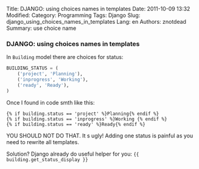 Title: DJANGO: using choices names in templates
Date: 2011-10-09 13:32
Modified: 
Category: Programming
Tags: Django
Slug: django_using_choices_names_in_templates
Lang: en
Authors: znotdead
Summary: use choice name

### DJANGO: using choices names in templates

In `Building` model there are choices for status:
```python
BUILDING_STATUS = (
    ('project', 'Planning'),
    ('inprogress', 'Working'),
    ('ready', 'Ready'),
)
```

Once I found in code smth like this:
```django
{% if building.status == 'project' %}Planning{% endif %}
{% if building.status == 'inprogress' %}Working {% endif %}
{% if building.status == 'ready' %}Ready{% endif %}
```
YOU SHOULD NOT DO THAT. It s ugly! Adding one status is painful as you need to rewrite all templates.

Solution? Django already do useful helper for you:
`{{ building.get_status_display }}`
